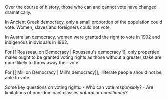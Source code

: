 Over the course of history, those who can and cannot vote have changed dramatically.

In Ancient Greek democracy, only a small proportion of the population could vote. Women, slaves and foreigners could not vote.

In Australian democracy, women were granted the right to vote in 1902 and indigenous inidviduals in 1962.

For [[ Rousseau on Democracy | Rousseau's democracy ]], only propertied males ought to be granted voting rights as those without a greater stake are more likely to throw away their vote.

For [[ Mill on Democracy | Mill's democracy]], illiterate people should not be able to vote. 

Some key questions on voting rights:
	- Who can vote _responsibly_?
	- Are limitations of non-dominant classes _natural_ or _conditioned_?